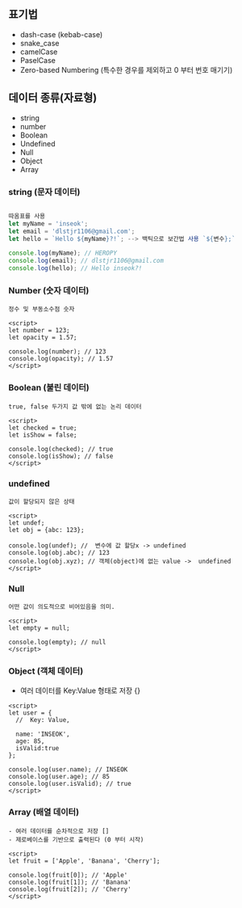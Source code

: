 ## 표기법
- dash-case (kebab-case)
- snake_case
- camelCase
- PaselCase
- Zero-based Numbering (특수한 경우를 제외하고 0 부터 번호 매기기)

## 데이터 종류(자료형)
- string
- number
- Boolean
- Undefined
- Null
- Object
- Array

### string (문자 데이터)
```javascript

따옴표를 사용
let myName = 'inseok';
let email = 'dlstjr1106@gmail.com';
let hello = `Hello ${myName}?!`; --> 백틱으로 보간법 사용 `${변수};`

console.log(myName); // HEROPY
console.log(email); // dlstjr1106@gmail.com
console.log(hello); // Hello inseok?!
```
### Number (숫자 데이터)
```
정수 및 부동소수점 숫자

<script>
let number = 123;
let opacity = 1.57;

console.log(number); // 123
console.log(opacity); // 1.57 
</script>
```
### Boolean (불린 데이터)
```
true, false 두가지 값 밖에 없는 논리 데이터

<script>
let checked = true;
let isShow = false;

console.log(checked); // true
console.log(isShow); // false 
</script>
```
### undefined
```
값이 할당되지 않은 상태

<script>
let undef;
let obj = {abc: 123};

console.log(undef); //  변수에 값 할당x -> undefined 
console.log(obj.abc); // 123
console.log(obj.xyz); // 객체(object)에 없는 value ->  undefined
</script>
```
### Null
```
어떤 값이 의도적으로 비어있음을 의미.

<script>
let empty = null;

console.log(empty); // null
</script>
```

### Object (객체 데이터)
- 여러 데이터를 Key:Value 형태로 저장 {}
```
<script>
let user = {
  //  Key: Value,
  
  name: 'INSEOK',
  age: 85,
  isValid:true
};

console.log(user.name); // INSEOK
console.log(user.age); // 85
console.log(user.isValid); // true
</script>
```

### Array (배열 데이터)
```
- 여러 데이터를 순차적으로 저장 []
- 제로베이스를 기반으로 출력된다 (0 부터 시작)

<script>
let fruit = ['Apple', 'Banana', 'Cherry'];

console.log(fruit[0]); // 'Apple'
console.log(fruit[1]); // 'Banana'
console.log(fruit[2]); // 'Cherry'
</script>
```
